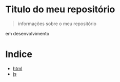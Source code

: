 # Titulo do meu repositório

> informações sobre o meu repositório

em desenvolvimento

# Indice

* [html](https://github.com/dominicTorresmo/Meu-repositorio/blob/main/index.html)
* [js](https://github.com/dominicTorresmo/Meu-repositorio/blob/main/app.js)
